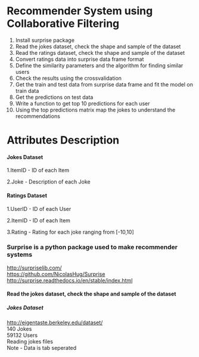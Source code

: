 # Recommender System using Collaborative Filtering

1. Install surprise package
2. Read the jokes dataset, check the shape and sample of the dataset
3. Read the ratings dataset, check the shape and sample of the dataset
4. Convert ratings data into surprise data frame format
5. Define the similarity parameters and the algorithm for finding similar users
6. Check the results using the crossvalidation
7. Get the train and test data from surprise data frame and fit the model on train data
8. Get the predictions on test data
9. Write a function to get top 10 predictions for each user
10. Using the top predictions matrix map the jokes to understand the recommendations

# Attributes Description
#### Jokes Dataset
1.ItemID - ID of each Item

2.Joke - Description of each Joke

#### Ratings Dataset
1.UserID - ID of each User

2.ItemID - ID of each Item

3.Rating - Rating for each joke ranging from [-10,10]

### Surprise is a python package used to make recommender systems
http://surpriselib.com/
<br>https://github.com/NicolasHug/Surprise
<br>http://surprise.readthedocs.io/en/stable/index.html



#### Read the jokes dataset, check the shape and sample of the dataset

##### Jokes Dataset
http://eigentaste.berkeley.edu/dataset/
<br>140 Jokes
<br>59132 Users
<br>Reading jokes files
<br>Note - Data is tab seperated
